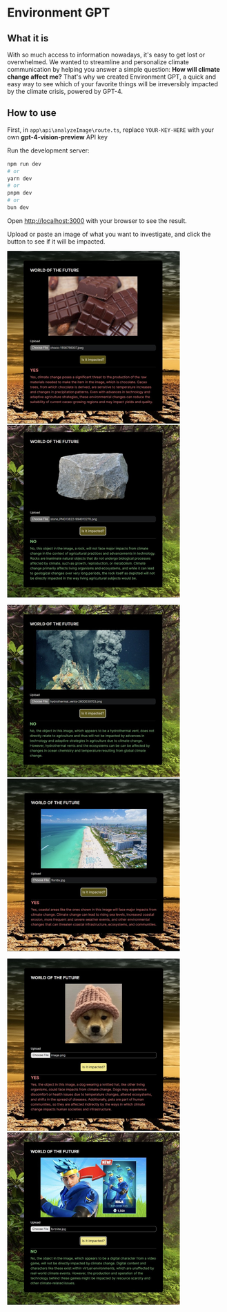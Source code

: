 # Environment GPT

## What it is
With so much access to information nowadays, it's easy to get lost or overwhelmed. We wanted to streamline and personalize climate communication by helping you answer a simple question: **How will climate change affect me?** 
That's why we created Environment GPT, a quick and easy way to see which of your favorite things will be irreversibly impacted by the climate crisis, powered by GPT-4.
## How to use


First, in `app\api\analyzeImage\route.ts`, replace `YOUR-KEY-HERE` with your own **gpt-4-vision-preview** API key

Run the development server:

```bash
npm run dev
# or
yarn dev
# or
pnpm dev
# or
bun dev
```

Open [http://localhost:3000](http://localhost:3000) with your browser to see the result.

Upload or paste an image of what you want to investigate, and click the button to see if it will be impacted.

<p float="left">
  <img src="screenshots/Chocolate.jpeg" width="400" />
  <img src="screenshots/Stone.jpeg" width="400" /> 
</p>

<p float="left">
  <img src="screenshots/Vent.jpeg" width="400" /> 
  <img src="screenshots/Beach.jpeg" width="400" />
</p>

<p float="left">
  <img src="screenshots/Dog.jpeg" width="400" />
  <img src="screenshots/Fortnite.jpeg" width="400" /> 
</p>
